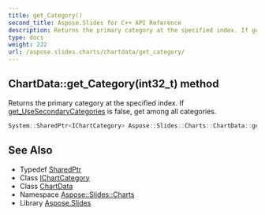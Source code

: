 ```yaml
---
title: get_Category()
second_title: Aspose.Slides for C++ API Reference
description: Returns the primary category at the specified index. If get_UseSecondaryCategories is false, get among all categories.
type: docs
weight: 222
url: /aspose.slides.charts/chartdata/get_category/
---
```

## ChartData::get_Category(int32_t) method


Returns the primary category at the specified index. If [get_UseSecondaryCategories](../get_usesecondarycategories/) is false, get among all categories.

```cpp
System::SharedPtr<IChartCategory> Aspose::Slides::Charts::ChartData::get_Category(int32_t index) override
```


## See Also

* Typedef [SharedPtr](../../../system/sharedptr/)
* Class [IChartCategory](../../ichartcategory/)
* Class [ChartData](../)
* Namespace [Aspose::Slides::Charts](../../)
* Library [Aspose.Slides](../../../)